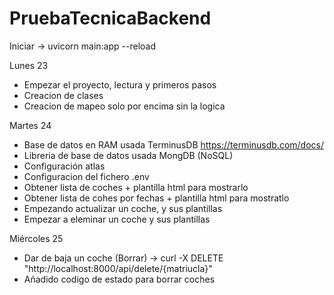 # PruebaTecnicaBackend
Iniciar -> uvicorn main:app --reload

Lunes 23 
- Empezar el proyecto, lectura y primeros pasos
- Creacion de clases 
- Creacion de mapeo solo por encima sin la logica

Martes 24
- Base de datos en RAM  usada TerminusDB https://terminusdb.com/docs/
- Libreria de base de datos usada MongDB (NoSQL)
- Configuración atlas
- Configuracion del fichero .env 
- Obtener lista de coches + plantilla html para mostrarlo
- Obtener lista de cohes por fechas + plantilla html para mostratlo 
- Empezando actualizar un coche, y sus plantillas 
- Empezar a eleminar un coche y sus plantillas 


Miércoles 25 
- Dar de baja un coche (Borrar) -> curl -X DELETE "http://localhost:8000/api/delete/{matriucla}"
- Añadido codigo de estado para borrar coches 